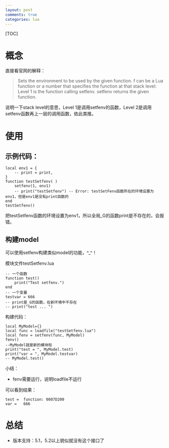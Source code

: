 ```yaml
---
layout: post
comments: true
categories: lua
---
```

[TOC]

# 概念
直接看官网的解释：

> Sets the environment to be used by the given function. f can be a Lua function or a number that specifies the function at that stack level: Level 1 is the function calling setfenv. setfenv returns the given function.

说明一下stack level的意思，Level 1是调用setfenv的函数，Level 2是调用setfenv函数再上一层的调用函数，依此类推。

# 使用

## 示例代码：

	local env1 = {
		-- print = print,
	}
	function testSetfenv( )
		setfenv(1, env1)
		-- print("testSetfenv")	-- Error: testSetFenv函数所在的环境设置为env1，但是env1是没有print函数的
	end
	testSetfenv()

把testSetfenv函数的环境设置为env1，所以全局_G的函数print是不存在的，会报错。

## 构建model

可以使用setfenv构建类似model的功能，^_^！

模块文件testSetfenv.lua

	-- 一个函数
	function test()
	    print("Test setfenv.")
	end
	-- 一个变量
	testvar = 666
	-- print是_G的函数，在新环境中不存在
	-- print("test ... ")


构建代码：

	local MyModel={}
	local func = loadfile("testSetfenv.lua")
	local fenv = setfenv(func, MyModel)
	fenv()
	--MyModel就是新的模块啦
	print("test = ", MyModel.test)
	print("var = ", MyModel.testvar)
	-- MyModel.test()


小结：

* fenv需要运行，说明loadfile不运行

可以看到结果：

	test = 	function: 0087D200
	var = 	666


# 总结
* 版本支持：5.1，5.2以上貌似就没有这个接口了